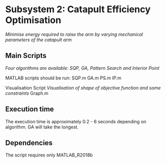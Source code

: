 Subsystem 2: Catapult Efficiency Optimisation
=======

*Minimise energy required to raise the arm by varying mechanical parameters of the catapult arm*

Main Scripts 
-------
*Four algorithms are available: SQP, GA, Pattern Search and Interior Point*

MATLAB scripts should be run:
SQP.m
GA.m
PS.m
IP.m

Visualisation Script
*Visualisation of shape of objective function and some constraints*
Graph.m

Execution time
-------
The execution time is approximately 0.2 - 6 seconds depending on algorithm. GA will take the longest.

Dependencies
-------
The script requires only MATLAB_R2018b
